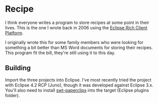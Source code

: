 # Recipe

I think everyone writes a program to store recipes at some point in their
lives. This is the one I wrote back in 2006 using the [Eclipse Rich Client
Platform][1].

I originally wrote this for some family members who were looking for something
a bit better than MS Word documents for storing their recipes. This program
fit the bill, they're still using it to this day.

[1]:http://www.eclipse.org/home/categories/rcp.php

## Building

Import the three projects into Eclipse. I've most recently tried the project
with Eclipse 4.2 RCP (Juno), though it was developed against Eclipse 3.x.
You'll also need to install [swt-paperclips][2] into the target (Eclipse
plugins folder).

[2]:http://code.google.com/p/swt-paperclips/

